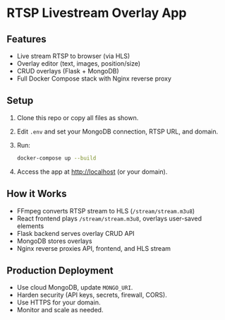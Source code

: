 # RTSP Livestream Overlay App

## Features

- Live stream RTSP to browser (via HLS)
- Overlay editor (text, images, position/size)
- CRUD overlays (Flask + MongoDB)
- Full Docker Compose stack with Nginx reverse proxy

## Setup

1. Clone this repo or copy all files as shown.
2. Edit `.env` and set your MongoDB connection, RTSP URL, and domain.
3. Run:

    ```sh
    docker-compose up --build
    ```

4. Access the app at [http://localhost](http://localhost) (or your domain).

## How it Works

- FFmpeg converts RTSP stream to HLS (`/stream/stream.m3u8`)
- React frontend plays `/stream/stream.m3u8`, overlays user-saved elements
- Flask backend serves overlay CRUD API
- MongoDB stores overlays
- Nginx reverse proxies API, frontend, and HLS stream

## Production Deployment

- Use cloud MongoDB, update `MONGO_URI`.
- Harden security (API keys, secrets, firewall, CORS).
- Use HTTPS for your domain.
- Monitor and scale as needed.